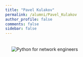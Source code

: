 ```yaml
---
title: "Pavel Kulakov"
permalink: /alumni/Pavel_Kulakov
author_profile: false
comments: false
sidebar: false
---
```


<div style="padding: 20px;">
  <img src="https://raw.githubusercontent.com/pyneng/pyneng.github.io/master/alumni/Pavel_Kulakov.png" alt="Python for network engineers">
</div>

